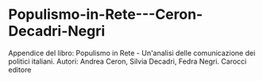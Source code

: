 # Populismo-in-Rete---Ceron-Decadri-Negri
Appendice del libro: Populismo in Rete - Un'analisi delle comunicazione dei politici italiani. Autori: Andrea Ceron, Silvia Decadri, Fedra Negri. Carocci editore
